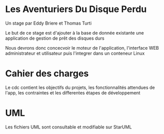 # Les Aventuriers Du Disque Perdu

Un stage par Eddy Briere et Thomas Turti

Le but de ce stage est d'ajouter à la base de donnée existante une application de gestion de prêt des disques durs


Nous devrons donc concecvoir le moteur de l'application, l'interface WEB administrateur et utilisateur puis l'integrer dans un conteneur Linux


# Cahier des charges


Le cdc contient les objectifs du projets, les fonctionnalités attendues de l'app, les contraintes et les differentes étapes de développement

# UML

Les fichiers UML sont consultable et modifiable sur StarUML

